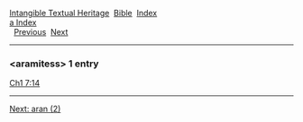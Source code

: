 [Intangible Textual Heritage](../../index)  [Bible](../index) 
[Index](index)   
[a Index](_a_)  
  [Previous](c00662)  [Next](c00664) 

------------------------------------------------------------------------

### &lt;aramitess&gt; 1 entry

[Ch1 7:14](../kjv/ch1007.htm#014)  

------------------------------------------------------------------------

[Next: aran (2)](c00664)
